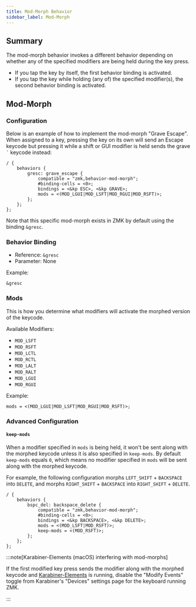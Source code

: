 ```yaml
---
title: Mod-Morph Behavior
sidebar_label: Mod-Morph
---
```


## Summary

The mod-morph behavior invokes a different behavior depending on whether any of the specified modifiers are being held during the key press.

- If you tap the key by itself, the first behavior binding is activated.
- If you tap the key while holding (any of) the specified modifier(s), the second behavior binding is activated.

## Mod-Morph

### Configuration

Below is an example of how to implement the mod-morph "Grave Escape". When assigned to a key, pressing the key on its own will send an
Escape keycode but pressing it while a shift or GUI modifier is held sends the grave `` ` `` keycode instead:

```dts
/ {
    behaviors {
        gresc: grave_escape {
            compatible = "zmk,behavior-mod-morph";
            #binding-cells = <0>;
            bindings = <&kp ESC>, <&kp GRAVE>;
            mods = <(MOD_LGUI|MOD_LSFT|MOD_RGUI|MOD_RSFT)>;
        };
    };
};
```

Note that this specific mod-morph exists in ZMK by default using the binding `&gresc`.

### Behavior Binding

- Reference: `&gresc`
- Parameter: None

Example:

```dts
&gresc
```

### Mods

This is how you determine what modifiers will activate the morphed version of the keycode.

Available Modifiers:

- `MOD_LSFT`
- `MOD_RSFT`
- `MOD_LCTL`
- `MOD_RCTL`
- `MOD_LALT`
- `MOD_RALT`
- `MOD_LGUI`
- `MOD_RGUI`

Example:

```dts
mods = <(MOD_LGUI|MOD_LSFT|MOD_RGUI|MOD_RSFT)>;
```

### Advanced Configuration

#### `keep-mods`

When a modifier specified in `mods` is being held, it won't be sent along with the morphed keycode unless it is also specified in `keep-mods`. By default `keep-mods` equals `0`, which means no modifier specified in `mods` will be sent along with the morphed keycode.

For example, the following configuration morphs `LEFT_SHIFT` + `BACKSPACE` into `DELETE`, and morphs `RIGHT_SHIFT` + `BACKSPACE` into `RIGHT_SHIFT` + `DELETE`.

```dts
/ {
    behaviors {
        bspc_del: backspace_delete {
            compatible = "zmk,behavior-mod-morph";
            #binding-cells = <0>;
            bindings = <&kp BACKSPACE>, <&kp DELETE>;
            mods = <(MOD_LSFT|MOD_RSFT)>;
            keep-mods = <(MOD_RSFT)>;
        };
    };
};
```

:::note[Karabiner-Elements (macOS) interfering with mod-morphs]

If the first modified key press sends the modifier along with the morphed keycode and [Karabiner-Elements](https://karabiner-elements.pqrs.org/) is running, disable the "Modify Events" toggle from Karabiner's "Devices" settings page for the keyboard running ZMK.

:::
